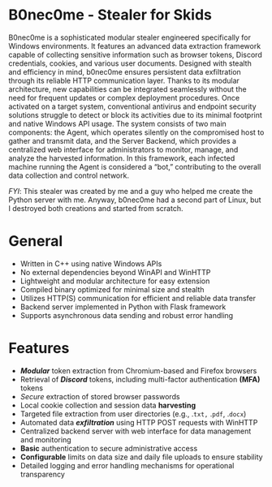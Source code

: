 # B0nec0me - Stealer for Skids
B0nec0me is a sophisticated modular stealer engineered specifically for Windows environments. It features an advanced data extraction framework capable of collecting sensitive information such as browser tokens, Discord credentials, cookies, and various user documents. Designed with stealth and efficiency in mind, b0nec0me ensures persistent data exfiltration through its reliable HTTP communication layer. Thanks to its modular architecture, new capabilities can be integrated seamlessly without the need for frequent updates or complex deployment procedures. Once activated on a target system, conventional antivirus and endpoint security solutions struggle to detect or block its activities due to its minimal footprint and native Windows API usage. The system consists of two main components: the Agent, which operates silently on the compromised host to gather and transmit data, and the Server Backend, which provides a centralized web interface for administrators to monitor, manage, and analyze the harvested information. In this framework, each infected machine running the Agent is considered a “bot,” contributing to the overall data collection and control network.

*FYI*: This stealer was created by me and a guy who helped me create the Python server with me. Anyway, b0nec0me had a second part of Linux, but I destroyed both creations and started from scratch.

# General
- Written in C++ using native Windows APIs
- No external dependencies beyond WinAPI and WinHTTP
- Lightweight and modular architecture for easy extension
- Compiled binary optimized for minimal size and stealth
- Utilizes HTTP(S) communication for efficient and reliable data transfer
- Backend server implemented in Python with Flask framework
- Supports asynchronous data sending and robust error handling

# Features
- ***Modular*** token extraction from Chromium-based and Firefox browsers
- Retrieval of ***Discord*** tokens, including multi-factor authentication **(MFA)** tokens
- *Secure* extraction of stored browser passwords
- Local cookie collection and session data **harvesting**
- Targeted file extraction from user directories (e.g., .`txt,` .`pdf`, .`docx`)
- Automated data ***exfiltration*** using HTTP POST requests with WinHTTP
- Centralized backend server with web interface for data management and monitoring
- **Basic** authentication to secure administrative access
- **Configurable** limits on data size and daily file uploads to ensure stability
- Detailed logging and error handling mechanisms for operational transparency
